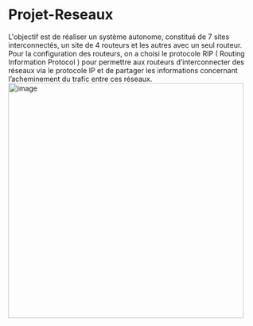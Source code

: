 # Projet-Reseaux
L'objectif est de réaliser un système autonome, constitué de 7 sites interconnectés, un site de 4 routeurs
et les autres avec un seul routeur. Pour la configuration des routeurs, on a choisi le protocole RIP ( Routing Information
Protocol ) pour permettre aux routeurs d’interconnecter des réseaux via le protocole IP et de partager les informations concernant
l’acheminement du trafic entre ces réseaux.
<img width="473" alt="image" src="https://user-images.githubusercontent.com/122173924/211209472-f55018cb-891f-4f73-8a75-2147ce70ed62.png">
